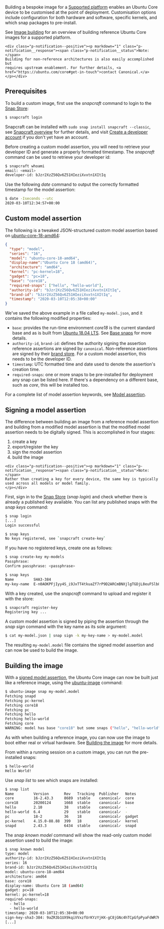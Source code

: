 Building a bespoke image for a [Supported platform](../platforms.md) enables an Ubuntu Core device to be customised at the point of deployment. Customisation options include configuration for both hardware and software, specific kernels, and which snap packages to pre-install.

See [Image building](image-building.md) for an overview of building reference Ubuntu Core images for a supported platform.

```{=html}
<div class="p-notification--positive"><p markdown="1" class="p-notification__response"><span class="p-notification__status">Note:</span>
Building for non-reference architectures is also easily accomplished but
requires upstream enablement. For further details, <a
href="https://ubuntu.com/core#get-in-touch">contact Canonical.</a> </p></div>
```
<h2 id="heading--prerequisites">Prerequisites</h2>

To build a custom image, first use the *snapcraft* command to login to the [Snap Store](https://snapcraft.io/store):

``` bash
$ snapcraft login
```

Snapcraft can be installed with `sudo snap install snapcraft --classic`, see [Snapcraft overview](https://snapcraft.io/docs/snapcraft-overview) for further details, and visit [Create a developer account](https://snapcraft.io/docs/creating-your-developer-account) if you don't yet have an account.

Before creating a custom model assertion, you will need to retrieve your developer ID and generate a properly formatted timestamp. The *snapcraft* command can be used to retrieve your developer id:

``` bash
$ snapcraft whoami
email: <email>
developer-id: bJzr2XzZ56Qv6Z51HIeziXvxtn1XItIq
```

Use the following *date* command to output the correctly formatted timestamp for the model assertion:

``` bash
$ date -Iseconds --utc
2020-03-10T12:34:57+00:00
```

<h2 id="heading--custom-model-assertion">Custom model assertion</h2>

The following is a tweaked JSON-structured custom model assertion based on [ubuntu-core-18-amd64](http://cdimage.ubuntu.com/ubuntu-core/18/stable/current/ubuntu-core-18-amd64.model-assertion):

``` json
{
  "type": "model",
  "series": "16",
  "model": "ubuntu-core-18-amd64",
  "display-name":"Ubuntu Core 18 (amd64)",
  "architecture": "amd64",
  "kernel": "pc-kernel=18",
  "gadget": "pc=18",
  "base": "core18",
  "required-snaps": ["hello", "hello-world"],
  "authority-id": "bJzr2XzZ56Qv6Z51HIeziXvxtn1XItIq",
  "brand-id": "bJzr2XzZ56Qv6Z51HIeziXvxtn1XItIq",
  "timestamp": "2020-03-10T12:05:38+00:00"
}
```

We've saved the above example in a file called `my-model.json`, and it contains the following modified properties:

-   `base`: provides the run-time environment
    *core18* is the current standard base and as is built from [Ubuntu 18.04 LTS](http://releases.ubuntu.com/18.04/). See [Base snaps](https://forum.snapcraft.io/t/base-snaps/11198) for more details.
-   `authority-id`, `brand-id`: defines the authority signing the assertion
    reference assertions are signed by `canonical`. Non-reference assertions are signed by their [brand store](build-store/index.md). For a custom model assertion, this needs to be the developer ID.
-   `timestamp`: UTC formatted time and date
    used to denote the assertion's creation time.
-   `required-snaps`: one or more snaps to be pre-installed for deployment any snap can be listed here. If there's a dependency on a different base, such as *core*, this will be installed too.

For a complete list of model assertion keywords, see [Model assertion](../reference/assertions/model.md).

<h2 id="heading--signing-a-model-assertion">Signing a model assertion</h2>

The difference between building an image from a reference model assertion and building from a modified model assertion is that the modified model assertion needs to be digitally signed. This is accomplished in four stages:

1.  create a key
2.  export/register the key
3.  sign the model assertion
4.  build the image

```{=html}
<div class="p-notification--positive"><p markdown="1" class="p-notification__response"><span class="p-notification__status">Note:</span>
Rather than creating a key for every device, the same key is typically used across all models or model family.
</p></div>
```
First, sign in to the [Snap Store](https://snapcraft.io/store) (*snap login*) and check whether there is already a published key available. You can list any published snaps with the *snap keys* command:

``` bash
$ snap login
[...]
Login successful

$ snap keys
No keys registered, see `snapcraft create-key`
```

If you have no registered keys, create one as follows:

``` bash
$ snap create-key my-models
Passphrase:
Confirm passphrase: <passphrase>

$ snap keys
Name         SHA3-384
my-key-name  E-n0AOKPFjIyy4S_i9JxTT4tkuaZf7rP9D2ARCmBNXjlgTGDjL8euFSlb87U0NPl
```

With a key created, use the *snapcraft* command to upload and register it with the store:

``` bash
$ snapcraft register-key
Registering key ...
```

A custom model assertion is signed by piping the assertion through the *snap sign* command with the key name as its sole argument:

``` bash
$ cat my-model.json | snap sign -k my-key-name > my-model.model
```

The resulting `my-model.model` file contains the signed model assertion and can now be used to build the image.

<h2 id="heading--building-the-image">Building the image</h2>

With a [signed model assertion](#heading--signing-a-model-assertion), the Ubuntu Core image can now be built just like a reference image, using the [ubuntu-image](image-building.md#heading--building-with-ubuntu-image) command:

``` bash
$ ubuntu-image snap my-model.model
Fetching snapd
Fetching pc-kernel
Fetching core18
Fetching pc
Fetching hello
Fetching hello-world
Fetching core
WARNING: model has base "core18" but some snaps ("hello", "hello-world") require "core" as base as well, for compatibility it was added implicitly, adding "core" explicitly is recommended
```

As with when building a reference image, you can now use the image to boot either real or virtual hardware. See [Building the image](image-building.md#heading--building-with-ubuntu-image) for more details.

From within a running session on a custom image, you can run the pre-installed snaps:

``` bash
$ hello-world
Hello World!
```

Use *snap list* to see which snaps are installed:

``` bash
$ snap list
Name         Version       Rev   Tracking  Publisher   Notes
core         16-2.43.3     8689  stable    canonical✓  core
core18       20200124      1668  stable    canonical✓  base
hello        2.10          38    stable    canonical✓  -
hello-world  6.4           29    stable    canonical✓  -
pc           18-2          36    18        canonical✓  gadget
pc-kernel    4.15.0-88.88  399   18        canonical✓  kernel
snapd        2.43.3        6434  stable    canonical✓  snapd
```

The *snap known model* command will show the read-only custom model assertion used to build the image:

``` bash
$ snap known model
type: model
authority-id: bJzr2XzZ56Qv6Z51HIeziXvxtn1XItIq
series: 16
brand-id: bJzr2XzZ56Qv6Z51HIeziXvxtn1XItIq 
model: ubuntu-core-18-amd64
architecture: amd64
base: core18
display-name: Ubuntu Core 18 (amd64)
gadget: pc=18
kernel: pc-kernel=18
required-snaps:
  - hello
  - hello-world
timestamp: 2020-03-10T12:05:38+00:00
sign-key-sha3-384: 9aZR3b1UX9kqiVVxzfUrKYzYjHX-gC8jGNc4hTCpGfpPyaFdWR7K68HLoY1EH3yR
[...]
```
